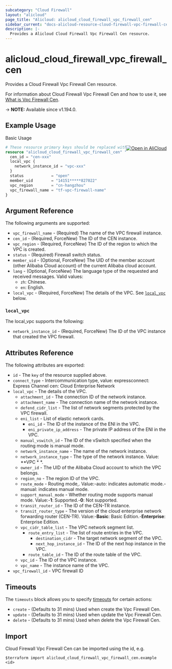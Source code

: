 ```yaml
---
subcategory: "Cloud Firewall"
layout: "alicloud"
page_title: "Alicloud: alicloud_cloud_firewall_vpc_firewall_cen"
sidebar_current: "docs-alicloud-resource-cloud-firewall-vpc-firewall-cen"
description: |-
  Provides a Alicloud Cloud Firewall Vpc Firewall Cen resource.
---
```


# alicloud_cloud_firewall_vpc_firewall_cen

Provides a Cloud Firewall Vpc Firewall Cen resource.

For information about Cloud Firewall Vpc Firewall Cen and how to use it, see [What is Vpc Firewall Cen](https://www.alibabacloud.com/help/en/cloud-firewall/latest/createvpcfirewallcenconfigure).

-> **NOTE:** Available since v1.194.0.

## Example Usage
<div class="oics-button" style="float: right;margin: 0 0 -40px 0;">
  <a href="https://api.aliyun.com/api-tools/terraform?resource=alicloud_cloud_firewall_vpc_firewall_cen&exampleId=d0c1e272-f582-436c-ab92-39ed385cc0f2ae94a454&activeTab=example&spm=docs.r.cloud_firewall_vpc_firewall_cen.0.d0c1e272f5" target="_blank">
    <img alt="Open in AliCloud" src="https://img.alicdn.com/imgextra/i1/O1CN01hjjqXv1uYUlY56FyX_!!6000000006049-55-tps-254-36.svg" style="max-height: 44px; margin: 32px auto; max-width: 100%;">
  </a>
</div>

Basic Usage

```terraform
# These resource primary keys should be replaced with your actual values.
resource "alicloud_cloud_firewall_vpc_firewall_cen" "default" {
  cen_id = "cen-xxx"
  local_vpc {
    network_instance_id = "vpc-xxx"
  }
  status            = "open"
  member_uid        = "14151*****827022"
  vpc_region        = "cn-hangzhou"
  vpc_firewall_name = "tf-vpc-firewall-name"
}
```

## Argument Reference

The following arguments are supported:

* `vpc_firewall_name` - (Required) The name of the VPC firewall instance.
* `cen_id` - (Required, ForceNew) The ID of the CEN instance.
* `vpc_region` - (Required, ForceNew) The ID of the region to which the VPC is created.
* `status` - (Required) Firewall switch status.
* `member_uid` - (Optional, ForceNew) The UID of the member account (other Alibaba Cloud account) of the current Alibaba cloud account.
* `lang` - (Optional, ForceNew) The language type of the requested and received messages. Valid values:
  - `zh`: Chinese.
  - `en`: English.
* `local_vpc` - (Required, ForceNew) The details of the VPC. See [`local_vpc`](#local_vpc) below.

### `local_vpc`

The local_vpc supports the following:

* `network_instance_id` - (Required, ForceNew) The ID of the VPC instance that created the VPC firewall.

## Attributes Reference

The following attributes are exported:

* `id` - The `key` of the resource supplied above.
* `connect_type` - Intercommunication type, value: expressconnect: Express Channel cen: Cloud Enterprise Network
* `local_vpc` - The details of the VPC.
    * `attachment_id` - The connection ID of the network instance.
    * `attachment_name` - The connection name of the network instance.
    * `defend_cidr_list` - The list of network segments protected by the VPC firewall.
    * `eni_list` - List of elastic network cards.
        * `eni_id` - The ID of the instance of the ENI in the VPC.
        * `eni_private_ip_address` - The private IP address of the ENI in the VPC.
    * `manual_vswitch_id` - The ID of the vSwitch specified when the routing mode is manual mode.
    * `network_instance_name` - The name of the network instance.
    * `network_instance_type` - The type of the network instance. Value: **VPC * *.
    * `owner_id` - The UID of the Alibaba Cloud account to which the VPC belongs.
    * `region_no` - The region ID of the VPC.
    * `route_mode` - Routing mode,. Value:-auto: indicates automatic mode.-manual: indicates manual mode.
    * `support_manual_mode` - Whether routing mode supports manual mode. Value:-**1**: Supported.-**0**: Not supported.
    * `transit_router_id` - The ID of the CEN-TR instance.
    * `transit_router_type` - The version of the cloud enterprise network forwarding router (CEN-TR). Value:-**Basic**: Basic Edition.-**Enterprise**: Enterprise Edition.
    * `vpc_cidr_table_list` - The VPC network segment list.
        * `route_entry_list` - The list of route entries in the VPC.
            * `destination_cidr` - The target network segment of the VPC.
            * `next_hop_instance_id` - The ID of the next hop instance in the VPC.
        * `route_table_id` - The ID of the route table of the VPC.
    * `vpc_id` - The ID of the VPC instance.
    * `vpc_name` - The instance name of the VPC.
* `vpc_firewall_id` - VPC firewall ID

## Timeouts

The `timeouts` block allows you to specify [timeouts](https://www.terraform.io/docs/configuration-0-11/resources.html#timeouts) for certain actions:

* `create` - (Defaults to 31 mins) Used when create the Vpc Firewall Cen.
* `update` - (Defaults to 31 mins) Used when update the Vpc Firewall Cen.
* `delete` - (Defaults to 31 mins) Used when delete the Vpc Firewall Cen.

## Import

Cloud Firewall Vpc Firewall Cen can be imported using the id, e.g.

```shell
$terraform import alicloud_cloud_firewall_vpc_firewall_cen.example <id>
```
